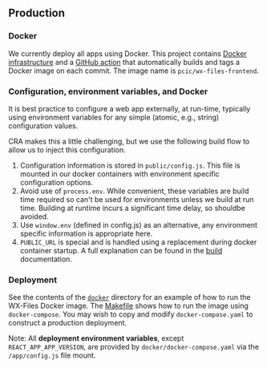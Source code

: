 ## Production

### Docker

We currently deploy all apps using Docker.
This project contains [Docker infrastructure](docker) and a
[GitHub action](.github/workflows/docker-publish.yml) that automatically
builds and tags a Docker image on each commit. The image name is
`pcic/wx-files-frontend`.

### Configuration, environment variables, and Docker

It is best practice to configure a web app externally, at
run-time, typically using environment variables for any simple
(atomic, e.g., string) configuration values.

CRA makes this a little challenging, but we use the following
build flow to allow us to inject this configuration.

1. Configuration information is stored in `public/config.js`.
   This file is mounted in our docker containers with environment
   specific configuration options.
2. Avoid use of `process.env`. While convenient, these variables
   are build time required so can't be used for environments unless
   we build at run time. Building at runtime incurs a significant
   time delay, so shouldbe avoided.
3. Use `window.env` (defined in config.js) as an alternative, any
   environment specific information is appropriate here.
4. `PUBLIC_URL` is special and is handled using a replacement
   during docker container startup. A full explanation can be found
   in the [build](./build.md) documentation.

### Deployment

See the contents of the [`docker`](../docker/) directory for an example of how
to run the WX-Files Docker image. The [Makefile](../makefile) shows how to run the
image using `docker-compose`. You may wish to copy and modify
`docker-compose.yaml` to construct a production deployment.

Note: All **deployment environment variables**, except `REACT_APP_APP_VERSION`,
are provided by `docker/docker-compose.yaml` via the `/app/config.js` file mount.

